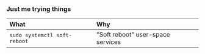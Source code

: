 ### Just me trying things

| What | Why |
| :--- | :--- |
| `sudo systemctl soft-reboot` | "Soft reboot" user-space services |

